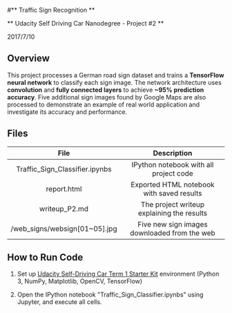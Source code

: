 #** Traffic Sign Recognition **

** Udacity Self Driving Car Nanodegree - Project #2 **

2017/7/10

## Overview

This project processes a German road sign dataset and trains a **TensorFlow neural network** to classify each sign image.  The network architecture uses **convolution** and **fully connected layers** to achieve **~95% prediction accuracy**.  Five additional sign images found by Google Maps are also processed to demonstrate an example of real world application and investigate its accuracy and performance.

## Files

| File 								|     Description	        					| 
|:---------------------------------:|:---------------------------------------------:| 
| Traffic_Sign_Classifier.ipynbs 	| IPython notebook with all project code		| 
| report.html 						| Exported HTML notebook with saved results	 	|
| writeup_P2.md						| The project writeup explaining the results	|
| /web_signs/websign[01~05].jpg		| Five new sign images downloaded from the web	|

## How to Run Code

1. Set up [Udacity Self-Driving Car Term 1 Starter Kit](https://github.com/udacity/CarND-Term1-Starter-Kit) environment (Python 3, NumPy, Matplotlib, OpenCV, TensorFlow)

2. Open the IPython notebook "Traffic_Sign_Classifier.ipynbs" using Jupyter, and execute all cells.
